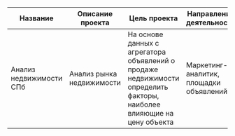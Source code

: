 |Название| Описание проекта | Цель проекта | Направление деятельности |Инструменты и библиотеки| Результат|
|----| --- | ----------- |----------- |----------- |----|
|Анализ недвижимости СПб| Анализ рынка недвижимости | На основе данных с агрегатора объявлений о продаже недвижимости определить факторы, наиболее влияющие на цену объекта | Маркетинг-аналитик, площадки объявлений |pandas, seaborn, matplotlib| Выполнена предобработка данных, данные проанализированы, сделаны и визуализированы выводы о влиянии параметров объекта недвижимости на его цену|


